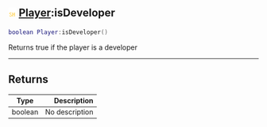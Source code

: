 ## ![shared](.gitbook/assets/shared.png) [Player](./readme/Player/README.md):isDeveloper

```lua
boolean Player:isDeveloper()
```

Returns true if the player is a developer

------
## Returns

| Type   | Description |
| ------ | ----------: |
| boolean | No description |

